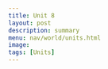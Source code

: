 ```yaml
---
title: Unit 8
layout: post
description: summary
menu: nav/world/units.html
image: 
tags: [Units]
---
```


